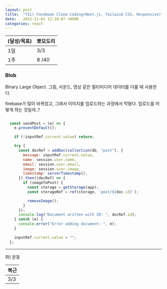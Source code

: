 ```yaml
---
layout: post
title:  "TIL) Facebook Clone Coding(Next.js, Tailwind CSS, Responsive)"
date:   2022-11-01 12:18:07 +0900
categories: react
---
```


| (달성/목표) | 뽀모도리  |
|----|-------|
| 1일 | 3/3   |
| 1주 | 8 /40 |



### Blob
Binary Large Object. 그림, 사운드, 영상 같은 멀티미디어 데이터를 다룰 때 사용한다.

firebase가 많이 바뀌었고, 그래서 이미지를 업로드하는 과정에서 막혔다. 업로드를 어떻게 하는 것일까..?

```js

  const sendPost = (e) => {
    e.preventDefault();

    if (!inputRef.current.value) return;

    try {
      const docRef = addDoc(collection(db, "post"), {
        message: inputRef.current.value,
        name: session.user.name,
        email: session.user.email,
        image: session.user.image,
        timestamp: serverTimestamp(),
      }).then((docRef) => {
        if (imageToPost) {
          const storage = getStorage(app);
          const storageRef = ref(storage, `post/${doc.id}`);

          removeImage();
        }
      });
      console.log("Document written with ID: ", docRef.id);
    } catch (e) {
      console.error("Error adding document: ", e);
    }

    inputRef.current.value = "";
  };

```



<hr />
화) 운동

| 복근  | 
|-----|
| 3/3 |


